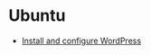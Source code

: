 []()
# Ubuntu
* [Install and configure WordPress](https://ubuntu.com/tutorials/install-and-configure-wordpress#6-configure-wordpress-to-connect-to-the-database)